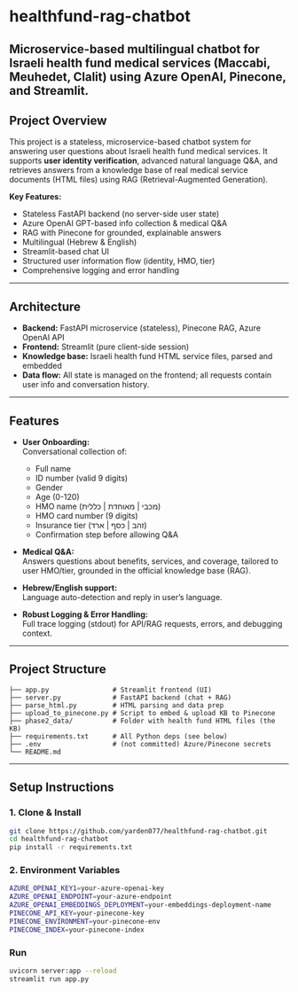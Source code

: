 # healthfund-rag-chatbot
Microservice-based multilingual chatbot for Israeli health fund medical services (Maccabi, Meuhedet, Clalit) using Azure OpenAI, Pinecone, and Streamlit.
---

## Project Overview

This project is a stateless, microservice-based chatbot system for answering user questions about Israeli health fund medical services.
It supports **user identity verification**, advanced natural language Q&A, and retrieves answers from a knowledge base of real medical service documents (HTML files) using RAG (Retrieval-Augmented Generation).

**Key Features:**
- Stateless FastAPI backend (no server-side user state)
- Azure OpenAI GPT-based info collection & medical Q&A
- RAG with Pinecone for grounded, explainable answers
- Multilingual (Hebrew & English)
- Streamlit-based chat UI
- Structured user information flow (identity, HMO, tier)
- Comprehensive logging and error handling

---

##  Architecture

- **Backend:** FastAPI microservice (stateless), Pinecone RAG, Azure OpenAI API
- **Frontend:** Streamlit (pure client-side session)
- **Knowledge base:** Israeli health fund HTML service files, parsed and embedded
- **Data flow:** All state is managed on the frontend; all requests contain user info and conversation history.

---

##  Features

- **User Onboarding:**  
  Conversational collection of:
    - Full name
    - ID number (valid 9 digits)
    - Gender
    - Age (0-120)
    - HMO name (מכבי | מאוחדת | כללית)
    - HMO card number (9 digits)
    - Insurance tier (זהב | כסף | ארד)
    - Confirmation step before allowing Q&A

- **Medical Q&A:**  
  Answers questions about benefits, services, and coverage, tailored to user HMO/tier, grounded in the official knowledge base (RAG).

- **Hebrew/English support:**  
  Language auto-detection and reply in user’s language.

- **Robust Logging & Error Handling:**  
  Full trace logging (stdout) for API/RAG requests, errors, and debugging context.

---

##  Project Structure
```
├── app.py                # Streamlit frontend (UI)
├── server.py             # FastAPI backend (chat + RAG)
├── parse_html.py         # HTML parsing and data prep
├── upload_to_pinecone.py # Script to embed & upload KB to Pinecone
├── phase2_data/          # Folder with health fund HTML files (the KB)
├── requirements.txt      # All Python deps (see below)
├── .env                  # (not committed) Azure/Pinecone secrets
└── README.md
```
---

##  Setup Instructions

### 1. Clone & Install

```bash
git clone https://github.com/yarden077/healthfund-rag-chatbot.git
cd healthfund-rag-chatbot
pip install -r requirements.txt
```

### 2. Environment Variables
```bash
AZURE_OPENAI_KEY1=your-azure-openai-key
AZURE_OPENAI_ENDPOINT=your-azure-endpoint
AZURE_OPENAI_EMBEDDINGS_DEPLOYMENT=your-embeddings-deployment-name
PINECONE_API_KEY=your-pinecone-key
PINECONE_ENVIRONMENT=your-pinecone-env
PINECONE_INDEX=your-pinecone-index
```

### Run
```bash
uvicorn server:app --reload
streamlit run app.py
```
